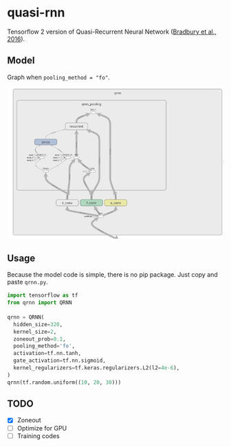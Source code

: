 # quasi-rnn

Tensorflow 2 version of Quasi-Recurrent Neural Network ([Bradbury et al., 2016](https://arxiv.org/abs/1611.01576)).

## Model

Graph when `pooling_method = "fo"`.

![Graph when the pooling method is fo-pooling.](./graph.png)

## Usage

Because the model code is simple, there is no pip package. Just copy and paste `qrnn.py`.

```python
import tensorflow as tf
from qrnn import QRNN

qrnn = QRNN(
  hidden_size=320,
  kernel_size=2,
  zoneout_prob=0.1,
  pooling_method='fo',
  activation=tf.nn.tanh,
  gate_activation=tf.nn.sigmoid,
  kernel_regularizers=tf.keras.regularizers.L2(l2=4e-6),
)
qrnn(tf.random.uniform((10, 20, 30)))
```

## TODO

- [x] Zoneout
- [ ] Optimize for GPU
- [ ] Training codes
